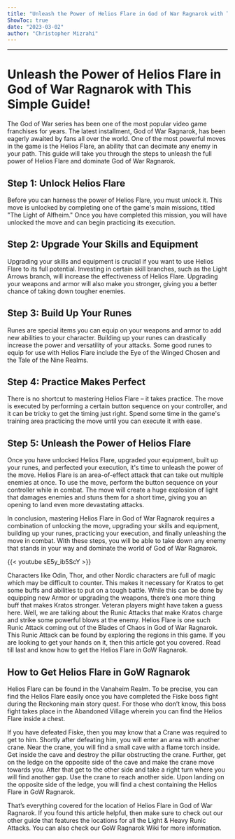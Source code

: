 ```yaml
---
title: "Unleash the Power of Helios Flare in God of War Ragnarok with This Simple Guide!"
ShowToc: true 
date: "2023-03-02"
author: "Christopher Mizrahi"
---
```

*****
# Unleash the Power of Helios Flare in God of War Ragnarok with This Simple Guide!

The God of War series has been one of the most popular video game franchises for years. The latest installment, God of War Ragnarok, has been eagerly awaited by fans all over the world. One of the most powerful moves in the game is the Helios Flare, an ability that can decimate any enemy in your path. This guide will take you through the steps to unleash the full power of Helios Flare and dominate God of War Ragnarok.

## Step 1: Unlock Helios Flare

Before you can harness the power of Helios Flare, you must unlock it. This move is unlocked by completing one of the game's main missions, titled "The Light of Alfheim." Once you have completed this mission, you will have unlocked the move and can begin practicing its execution.

## Step 2: Upgrade Your Skills and Equipment

Upgrading your skills and equipment is crucial if you want to use Helios Flare to its full potential. Investing in certain skill branches, such as the Light Arrows branch, will increase the effectiveness of Helios Flare. Upgrading your weapons and armor will also make you stronger, giving you a better chance of taking down tougher enemies.

## Step 3: Build Up Your Runes

Runes are special items you can equip on your weapons and armor to add new abilities to your character. Building up your runes can drastically increase the power and versatility of your attacks. Some good runes to equip for use with Helios Flare include the Eye of the Winged Chosen and the Tale of the Nine Realms.

## Step 4: Practice Makes Perfect

There is no shortcut to mastering Helios Flare – it takes practice. The move is executed by performing a certain button sequence on your controller, and it can be tricky to get the timing just right. Spend some time in the game's training area practicing the move until you can execute it with ease.

## Step 5: Unleash the Power of Helios Flare

Once you have unlocked Helios Flare, upgraded your equipment, built up your runes, and perfected your execution, it's time to unleash the power of the move. Helios Flare is an area-of-effect attack that can take out multiple enemies at once. To use the move, perform the button sequence on your controller while in combat. The move will create a huge explosion of light that damages enemies and stuns them for a short time, giving you an opening to land even more devastating attacks.

In conclusion, mastering Helios Flare in God of War Ragnarok requires a combination of unlocking the move, upgrading your skills and equipment, building up your runes, practicing your execution, and finally unleashing the move in combat. With these steps, you will be able to take down any enemy that stands in your way and dominate the world of God of War Ragnarok.

{{< youtube sE5y_ib5ScY >}} 



Characters like Odin, Thor, and other Nordic characters are full of magic which may be difficult to counter. This makes it necessary for Kratos to get some buffs and abilities to put on a tough battle. While this can be done by equipping new Armor or upgrading the weapons, there’s one more thing buff that makes Kratos stronger. Veteran players might have taken a guess here. Well, we are talking about the Runic Attacks that make Kratos charge and strike some powerful blows at the enemy. Helios Flare is one such Runic Attack coming out of the Blades of Chaos in God of War Ragnarok. This Runic Attack can be found by exploring the regions in this game. If you are looking to get your hands on it, then this article got you covered. Read till last and know how to get the Helios Flare in GoW Ragnarok.
 
## How to Get Helios Flare in GoW Ragnarok
 

 
Helios Flare can be found in the Vanaheim Realm. To be precise, you can find the Helios Flare easily once you have completed the Fiske boss fight during the Reckoning main story quest. For those who don’t know, this boss fight takes place in the Abandoned Village wherein you can find the Helios Flare inside a chest.
 
If you have defeated Fiske, then you may know that a Crane was required to get to him. Shortly after defeating him, you will enter an area with another crane. Near the crane, you will find a small cave with a flame torch inside. Get inside the cave and destroy the pillar obstructing the crane. Further, get on the ledge on the opposite side of the cave and make the crane move towards you. After that get to the other side and take a right turn where you will find another gap. Use the crane to reach another side. Upon landing on the opposite side of the ledge, you will find a chest containing the Helios Flare in GoW Ragnarok.
 
That’s everything covered for the location of Helios Flare in God of War Ragnarok. If you found this article helpful, then make sure to check out our other guide that features the locations for all the Light & Heavy Runic Attacks. You can also check our GoW Ragnarok Wiki for more information.





